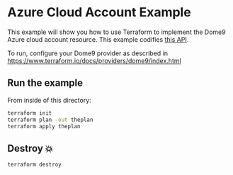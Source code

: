 # Azure Cloud Account Example

This example will show you how to use Terraform to implement the Dome9 Azure cloud account resource.
This example codifies [this API](https://api-v2-docs.dome9.com/#Dome9-API-AzureCloudAccount).

To run, configure your Dome9 provider as described in https://www.terraform.io/docs/providers/dome9/index.html

## Run the example

From inside of this directory:

```bash
terraform init
terraform plan -out theplan
terraform apply theplan
```

## Destroy 💥

```bash
terraform destroy
```
